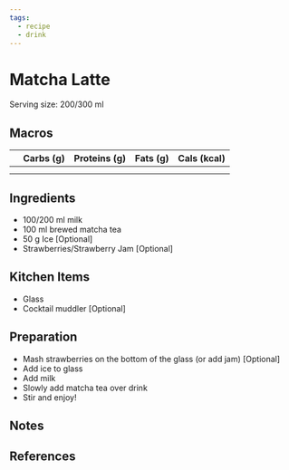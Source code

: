 ```yaml
---
tags:
  - recipe
  - drink
---
```

# Matcha Latte

Serving size: 200/300 ml

## Macros

|  | Carbs (g) | Proteins (g) | Fats (g) | Cals (kcal) |
| --- | --- | --- | --- | --- |
|  |  |  |  |  |
|  |  |  |  |  |

## Ingredients

- 100/200 ml milk
- 100 ml brewed matcha tea
- 50 g Ice [Optional]
- Strawberries/Strawberry Jam [Optional]

## Kitchen Items

- Glass
- Cocktail muddler [Optional]

## Preparation

- Mash strawberries on the bottom of the glass (or add jam) [Optional]
- Add ice to glass
- Add milk
- Slowly add matcha tea over drink
- Stir and enjoy!

## Notes

## References
